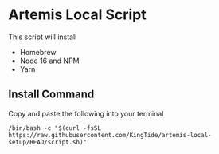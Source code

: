 # Artemis Local Script

This script will install

- Homebrew
- Node 16 and NPM
- Yarn

## Install Command

Copy and paste the following into your terminal

`/bin/bash -c "$(curl -fsSL https://raw.githubusercontent.com/KingTide/artemis-local-setup/HEAD/script.sh)"`
